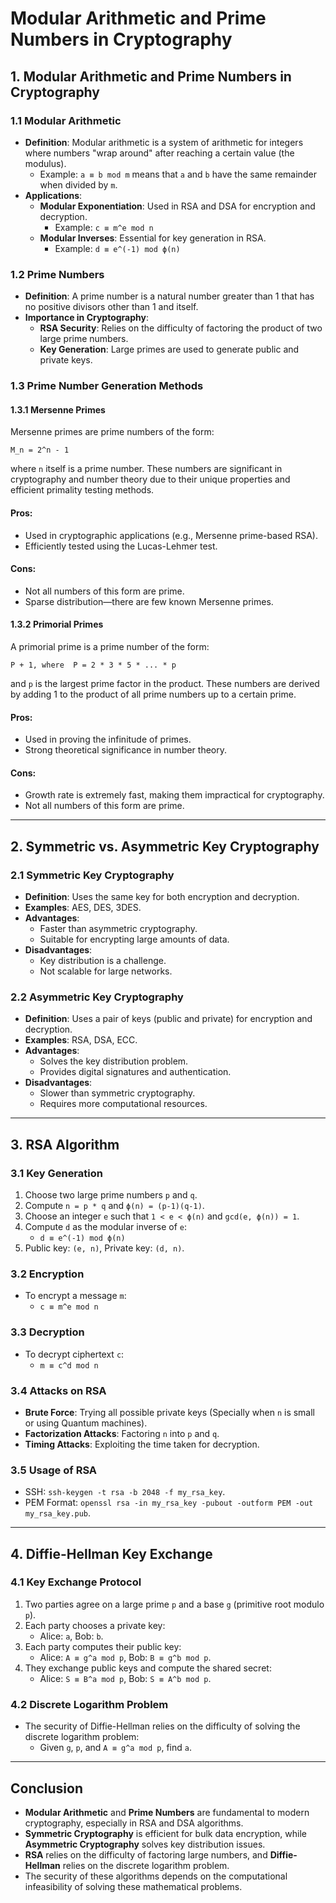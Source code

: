 # Modular Arithmetic and Prime Numbers in Cryptography

## 1. **Modular Arithmetic and Prime Numbers in Cryptography**

### 1.1 Modular Arithmetic
- **Definition**: Modular arithmetic is a system of arithmetic for integers where numbers "wrap around" after reaching a certain value (the modulus).
    - Example: `a ≡ b mod m` means that `a` and `b` have the same remainder when divided by `m`.
- **Applications**:
    - **Modular Exponentiation**: Used in RSA and DSA for encryption and decryption.
        - Example: `c ≡ m^e mod n`
    - **Modular Inverses**: Essential for key generation in RSA.
        - Example: `d ≡ e^(-1) mod ϕ(n)`

### 1.2 Prime Numbers
- **Definition**: A prime number is a natural number greater than 1 that has no positive divisors other than 1 and itself.
- **Importance in Cryptography**:
    - **RSA Security**: Relies on the difficulty of factoring the product of two large prime numbers.
    - **Key Generation**: Large primes are used to generate public and private keys.

### 1.3 Prime Number Generation Methods

#### 1.3.1 Mersenne Primes
Mersenne primes are prime numbers of the form:
```
M_n = 2^n - 1
```
where `n` itself is a prime number. These numbers are significant in cryptography and number theory due to their unique properties and efficient primality testing methods.

#### Pros:
- Used in cryptographic applications (e.g., Mersenne prime-based RSA).
- Efficiently tested using the Lucas-Lehmer test.

#### Cons:
- Not all numbers of this form are prime.
- Sparse distribution—there are few known Mersenne primes.

#### 1.3.2 Primorial Primes
A primorial prime is a prime number of the form:  
```
P + 1, where  P = 2 * 3 * 5 * ... * p
```
and `p` is the largest prime factor in the product. These numbers are derived by adding 1 to the product of all prime numbers up to a certain prime.

####  Pros:
- Used in proving the infinitude of primes.
- Strong theoretical significance in number theory.

#### Cons:
- Growth rate is extremely fast, making them impractical for cryptography.
- Not all numbers of this form are prime.


---

## 2. **Symmetric vs. Asymmetric Key Cryptography**

### 2.1 Symmetric Key Cryptography
- **Definition**: Uses the same key for both encryption and decryption.
- **Examples**: AES, DES, 3DES.
- **Advantages**:
    - Faster than asymmetric cryptography.
    - Suitable for encrypting large amounts of data.
- **Disadvantages**:
    - Key distribution is a challenge.
    - Not scalable for large networks.

### 2.2 Asymmetric Key Cryptography
- **Definition**: Uses a pair of keys (public and private) for encryption and decryption.
- **Examples**: RSA, DSA, ECC.
- **Advantages**:
    - Solves the key distribution problem.
    - Provides digital signatures and authentication.
- **Disadvantages**:
    - Slower than symmetric cryptography.
    - Requires more computational resources.

---

## 3. **RSA Algorithm**

### 3.1 Key Generation
1. Choose two large prime numbers `p` and `q`.
2. Compute `n = p * q` and `ϕ(n) = (p-1)(q-1)`.
3. Choose an integer `e` such that `1 < e < ϕ(n)` and `gcd(e, ϕ(n)) = 1`.
4. Compute `d` as the modular inverse of `e`:
    - `d ≡ e^(-1) mod ϕ(n)`
5. Public key: `(e, n)`, Private key: `(d, n)`.

### 3.2 Encryption
- To encrypt a message `m`:
    - `c ≡ m^e mod n`

### 3.3 Decryption
- To decrypt ciphertext `c`:
    - `m ≡ c^d mod n`

### 3.4 Attacks on RSA
- **Brute Force**: Trying all possible private keys (Specially when `n` is small or using Quantum machines).
- **Factorization Attacks**: Factoring `n` into `p` and `q`.
- **Timing Attacks**: Exploiting the time taken for decryption.

### 3.5 Usage of RSA

- SSH: `ssh-keygen -t rsa -b 2048 -f my_rsa_key`.
- PEM Format: `openssl rsa -in my_rsa_key -pubout -outform PEM -out my_rsa_key.pub`.

---

## 4. **Diffie-Hellman Key Exchange**

### 4.1 Key Exchange Protocol
1. Two parties agree on a large prime `p` and a base `g` (primitive root modulo `p`).
2. Each party chooses a private key:
    - Alice: `a`, Bob: `b`.
3. Each party computes their public key:
    - Alice: `A ≡ g^a mod p`, Bob: `B ≡ g^b mod p`.
4. They exchange public keys and compute the shared secret:
    - Alice: `S ≡ B^a mod p`, Bob: `S ≡ A^b mod p`.

### 4.2 Discrete Logarithm Problem
- The security of Diffie-Hellman relies on the difficulty of solving the discrete logarithm problem:
    - Given `g`, `p`, and `A ≡ g^a mod p`, find `a`.

---

## **Conclusion**

- **Modular Arithmetic** and **Prime Numbers** are fundamental to modern cryptography, especially in RSA and DSA algorithms.
- **Symmetric Cryptography** is efficient for bulk data encryption, while **Asymmetric Cryptography** solves key distribution issues.
- **RSA** relies on the difficulty of factoring large numbers, and **Diffie-Hellman** relies on the discrete logarithm problem.
- The security of these algorithms depends on the computational infeasibility of solving these mathematical problems.